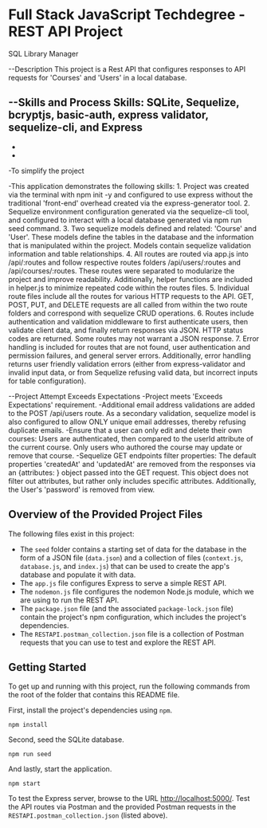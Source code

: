 # Full Stack JavaScript Techdegree - REST API Project
SQL Library Manager

 --Description
This project is a Rest API that configures responses to API requests for 'Courses' and 'Users' in a local database.


--Skills and Process
Skills: SQLite, Sequelize, bcryptjs, basic-auth, express validator, sequelize-cli, and Express
-
-
-
-To simplify the project

-This application demonstrates the following skills:
    1. Project was created via the terminal with npm init -y and configured to use express without the traditional 'front-end' overhead created via the express-generator tool.
    2. Sequelize environment configuration generated via the sequelize-cli tool, and configured to interact with a local database generated via npm run seed command.
    3. Two sequelize models defined and related: 'Course' and 'User'. These models define the tables in the database and the information that is manipulated within the project. Models contain sequelize validation information and table relationships.
    4. All routes are routed via app.js into /api/:routes and follow respective routes folders /api/users/:routes and /api/courses/:routes. These routes were separated to modularize the project and improve readability. Additionally, helper functions are included in helper.js to minimize repeated code within the routes files.
    5. Individual route files include all the routes for various HTTP requests to the API. GET, POST, PUT, and DELETE requests are all called from within the two route folders and correspond with sequelize CRUD operations.
    6. Routes include authentication and validation middleware to first authenticate users, then validate client data, and finally return responses via JSON. HTTP status codes are returned. Some routes may not warrant a JSON response.
    7. Error handling is included for routes that are not found, user authentication and permission failures, and general server errors. Additionally, error handling returns user friendly validation errors (either from express-validator and invalid input data, or from Sequelize refusing valid data, but incorrect inputs for table configuration).
    

--Project Attempt
Exceeds Expectations
-Project meets 'Exceeds Expectations' requirement. 
-Additional email address validations are added to the POST /api/users route. As a secondary validation, sequelize model is also configured to allow ONLY unique email addresses, thereby refusing duplicate emails.
-Ensure that a user can only edit and delete their own courses: Users are authenticated, then compared to the userId attribute of the current course. Only users who authored the course may update or remove that course.
-Sequelize GET endpoints filter properties: The default properties 'createdAt' and 'updatedAt' are removed from the responses via an {attributes: } object passed into the GET request. This object does not filter out attributes, but rather only includes specific attributes. Additionally, the User's 'password' is removed from view.

## Overview of the Provided Project Files

The following files exist in this project: 

* The `seed` folder contains a starting set of data for the database in the form of a JSON file (`data.json`) and a collection of files (`context.js`, `database.js`, and `index.js`) that can be used to create the app's database and populate it with data.
* The `app.js` file configures Express to serve a simple REST API. 
* The `nodemon.js` file configures the nodemon Node.js module, which we are using to run the REST API.
* The `package.json` file (and the associated `package-lock.json` file) contain the project's npm configuration, which includes the project's dependencies.
* The `RESTAPI.postman_collection.json` file is a collection of Postman requests that you can use to test and explore the REST API.

## Getting Started

To get up and running with this project, run the following commands from the root of the folder that contains this README file.

First, install the project's dependencies using `npm`.
```
npm install

```
Second, seed the SQLite database.
```
npm run seed
```
And lastly, start the application.
```
npm start
```
To test the Express server, browse to the URL [http://localhost:5000/](http://localhost:5000/).
Test the API routes via Postman and the provided Postman requests in the `RESTAPI.postman_collection.json` (listed above).